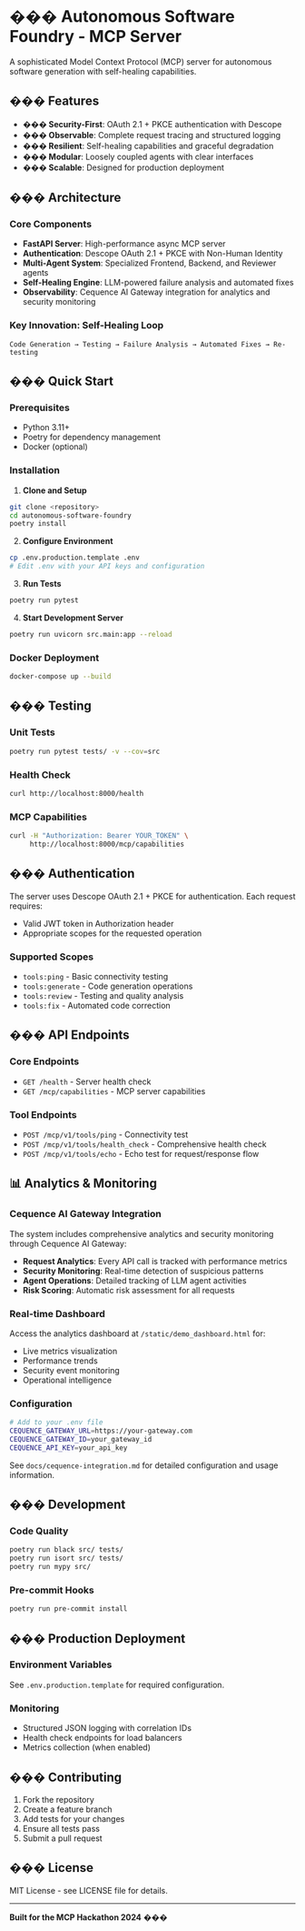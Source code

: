 # ��� Autonomous Software Foundry - MCP Server

A sophisticated Model Context Protocol (MCP) server for autonomous software generation with self-healing capabilities.

## ��� Features

- **��� Security-First**: OAuth 2.1 + PKCE authentication with Descope
- **��� Observable**: Complete request tracing and structured logging
- **��� Resilient**: Self-healing capabilities and graceful degradation
- **��� Modular**: Loosely coupled agents with clear interfaces
- **��� Scalable**: Designed for production deployment

## ���️ Architecture

### Core Components
- **FastAPI Server**: High-performance async MCP server
- **Authentication**: Descope OAuth 2.1 + PKCE with Non-Human Identity
- **Multi-Agent System**: Specialized Frontend, Backend, and Reviewer agents
- **Self-Healing Engine**: LLM-powered failure analysis and automated fixes
- **Observability**: Cequence AI Gateway integration for analytics and security monitoring

### Key Innovation: Self-Healing Loop
```
Code Generation → Testing → Failure Analysis → Automated Fixes → Re-testing
```

## ��� Quick Start

### Prerequisites
- Python 3.11+
- Poetry for dependency management
- Docker (optional)

### Installation

1. **Clone and Setup**
```bash
git clone <repository>
cd autonomous-software-foundry
poetry install
```

2. **Configure Environment**
```bash
cp .env.production.template .env
# Edit .env with your API keys and configuration
```

3. **Run Tests**
```bash
poetry run pytest
```

4. **Start Development Server**
```bash
poetry run uvicorn src.main:app --reload
```

### Docker Deployment

```bash
docker-compose up --build
```

## ��� Testing

### Unit Tests
```bash
poetry run pytest tests/ -v --cov=src
```

### Health Check
```bash
curl http://localhost:8000/health
```

### MCP Capabilities
```bash
curl -H "Authorization: Bearer YOUR_TOKEN" \
     http://localhost:8000/mcp/capabilities
```

## ��� Authentication

The server uses Descope OAuth 2.1 + PKCE for authentication. Each request requires:
- Valid JWT token in Authorization header
- Appropriate scopes for the requested operation

### Supported Scopes
- `tools:ping` - Basic connectivity testing
- `tools:generate` - Code generation operations
- `tools:review` - Testing and quality analysis
- `tools:fix` - Automated code correction

## ��� API Endpoints

### Core Endpoints
- `GET /health` - Server health check
- `GET /mcp/capabilities` - MCP server capabilities

### Tool Endpoints
- `POST /mcp/v1/tools/ping` - Connectivity test
- `POST /mcp/v1/tools/health_check` - Comprehensive health check
- `POST /mcp/v1/tools/echo` - Echo test for request/response flow

## 📊 Analytics & Monitoring

### Cequence AI Gateway Integration
The system includes comprehensive analytics and security monitoring through Cequence AI Gateway:

- **Request Analytics**: Every API call is tracked with performance metrics
- **Security Monitoring**: Real-time detection of suspicious patterns
- **Agent Operations**: Detailed tracking of LLM agent activities
- **Risk Scoring**: Automatic risk assessment for all requests

### Real-time Dashboard
Access the analytics dashboard at `/static/demo_dashboard.html` for:
- Live metrics visualization
- Performance trends
- Security event monitoring
- Operational intelligence

### Configuration
```bash
# Add to your .env file
CEQUENCE_GATEWAY_URL=https://your-gateway.com
CEQUENCE_GATEWAY_ID=your_gateway_id
CEQUENCE_API_KEY=your_api_key
```

See `docs/cequence-integration.md` for detailed configuration and usage information.

## ���️ Development

### Code Quality
```bash
poetry run black src/ tests/
poetry run isort src/ tests/
poetry run mypy src/
```

### Pre-commit Hooks
```bash
poetry run pre-commit install
```

## ��� Production Deployment

### Environment Variables
See `.env.production.template` for required configuration.

### Monitoring
- Structured JSON logging with correlation IDs
- Health check endpoints for load balancers
- Metrics collection (when enabled)

## ��� Contributing

1. Fork the repository
2. Create a feature branch
3. Add tests for your changes
4. Ensure all tests pass
5. Submit a pull request

## ��� License

MIT License - see LICENSE file for details.

---

**Built for the MCP Hackathon 2024** ���
